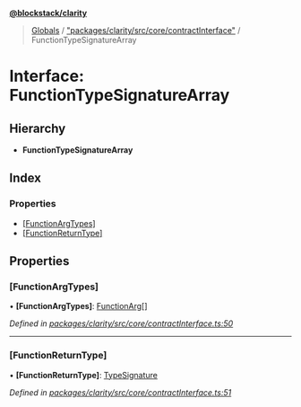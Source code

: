 **[@blockstack/clarity](../README.md)**

> [Globals](../globals.md) / ["packages/clarity/src/core/contractInterface"](../modules/_packages_clarity_src_core_contractinterface_.md) / FunctionTypeSignatureArray

# Interface: FunctionTypeSignatureArray

## Hierarchy

- **FunctionTypeSignatureArray**

## Index

### Properties

- [[FunctionArgTypes]](_packages_clarity_src_core_contractinterface_.functiontypesignaturearray.md#[functionargtypes])
- [[FunctionReturnType]](_packages_clarity_src_core_contractinterface_.functiontypesignaturearray.md#[functionreturntype])

## Properties

### [FunctionArgTypes]

• **[FunctionArgTypes]**: [FunctionArg](_packages_clarity_src_core_contractinterface_.functionarg.md)[]

_Defined in [packages/clarity/src/core/contractInterface.ts:50](https://github.com/blockstack/clarity-js-sdk/blob/711ac7c/packages/clarity/src/core/contractInterface.ts#L50)_

---

### [FunctionReturnType]

• **[FunctionReturnType]**: [TypeSignature](_packages_clarity_src_core_contractinterface_.typesignature.md)

_Defined in [packages/clarity/src/core/contractInterface.ts:51](https://github.com/blockstack/clarity-js-sdk/blob/711ac7c/packages/clarity/src/core/contractInterface.ts#L51)_
